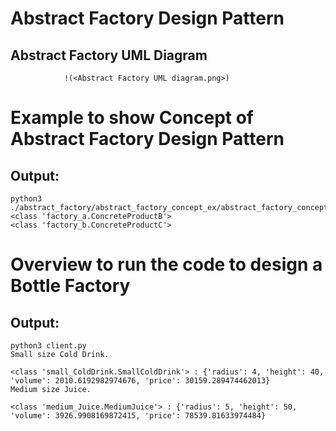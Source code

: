 # Abstract Factory Design Pattern

## Abstract Factory UML Diagram 
                !(<Abstract Factory UML diagram.png>)


# Example to show Concept of Abstract Factory Design Pattern

## Output:
```
python3 ./abstract_factory/abstract_factory_concept_ex/abstract_factory_concept.py
<class 'factory_a.ConcreteProductB'>
<class 'factory_b.ConcreteProductC'>
```

# Overview to run the code to design a Bottle Factory

## Output:
```
python3 client.py
Small size Cold Drink.

<class 'small_ColdDrink.SmallColdDrink'> : {'radius': 4, 'height': 40, 'volume': 2010.6192982974676, 'price': 30159.289474462013}
Medium size Juice.

<class 'medium_Juice.MediumJuice'> : {'radius': 5, 'height': 50, 'volume': 3926.9908169872415, 'price': 78539.81633974484}
```